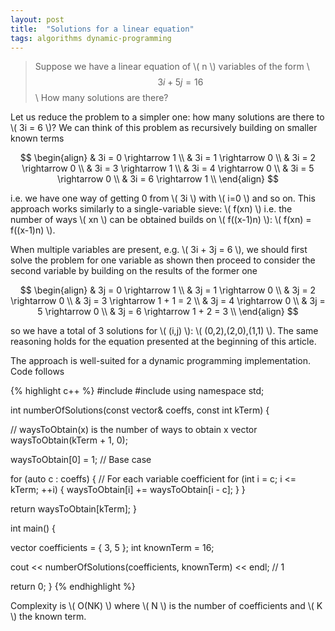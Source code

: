 ```yaml
---
layout: post
title:  "Solutions for a linear equation"
tags: algorithms dynamic-programming
---
```


> Suppose we have a linear equation of \\( n \\) variables of the form \\
> $$ 3i + 5j = 16 $$ \\
> How many solutions are there?

Let us reduce the problem to a simpler one: how many solutions are there to \\( 3i = 6 \\)?
We can think of this problem as recursively building on smaller known terms

$$ \begin{align}
   & 3i = 0 \rightarrow 1 \\
   & 3i = 1 \rightarrow 0 \\
   & 3i = 2 \rightarrow 0 \\
   & 3i = 3 \rightarrow 1 \\
   & 3i = 4 \rightarrow 0 \\
   & 3i = 5 \rightarrow 0 \\
   & 3i = 6 \rightarrow 1 \\
   \end{align}
$$

i.e. we have one way of getting 0 from \\( 3i \\) with \\( i=0 \\) and so on. This approach works similarly to a single-variable sieve: 
\\( f(xn) \\) i.e. the number of ways \\( xn \\) can be obtained builds on \\( f((x-1)n) \\): \\( f(xn) = f((x-1)n) \\).

When multiple variables are present, e.g. \\( 3i + 3j = 6 \\), we should first solve the problem for one variable as shown then proceed
to consider the second variable by building on the results of the former one

$$ \begin{align}
   & 3j = 0 \rightarrow 1 \\
   & 3j = 1 \rightarrow 0 \\
   & 3j = 2 \rightarrow 0 \\
   & 3j = 3 \rightarrow 1 + 1 = 2 \\
   & 3j = 4 \rightarrow 0 \\
   & 3j = 5 \rightarrow 0 \\
   & 3j = 6 \rightarrow 1 + 2 = 3 \\
   \end{align}
$$

so we have a total of 3 solutions for \\( (i,j) \\): \\( (0,2),(2,0),(1,1) \\). The same reasoning holds for the equation presented at
the beginning of this article.

The approach is well-suited for a dynamic programming implementation. Code follows

{% highlight c++ %}
#include <iostream>
#include <vector>
using namespace std;

int numberOfSolutions(const vector<int>& coeffs, const int kTerm) {
  
  // waysToObtain(x) is the number of ways to obtain x
  vector<int> waysToObtain(kTerm + 1, 0);

  waysToObtain[0] = 1; // Base case

  for (auto c : coeffs) { // For each variable coefficient
    for (int i = c; i <= kTerm; ++i) {
      waysToObtain[i] += waysToObtain[i - c];
    }
  }

  return waysToObtain[kTerm];
}

int main() {

  vector<int> coefficients = { 3, 5 };
  int knownTerm = 16;

  cout << numberOfSolutions(coefficients, knownTerm) << endl; // 1

  return 0;
}
{% endhighlight %}

Complexity is \\( O(NK) \\) where \\( N \\) is the number of coefficients and \\( K \\) the known term.